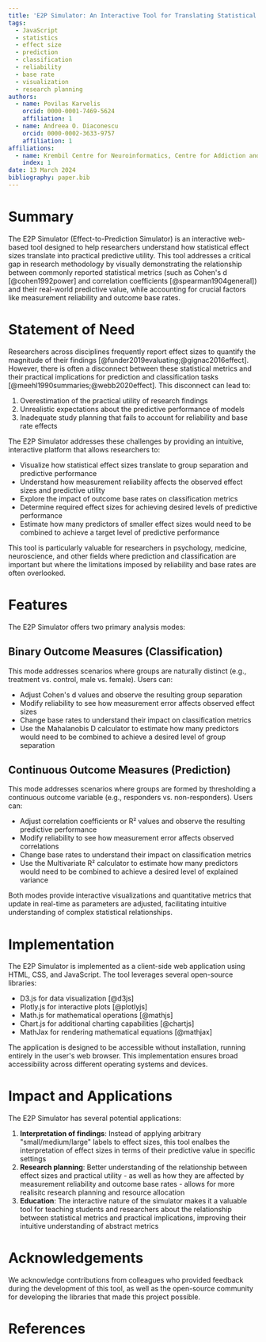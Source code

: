 ```yaml
---
title: 'E2P Simulator: An Interactive Tool for Translating Statistical Effect Sizes into Practical Predictive Utility'
tags:
  - JavaScript
  - statistics
  - effect size
  - prediction
  - classification
  - reliability
  - base rate
  - visualization
  - research planning
authors:
  - name: Povilas Karvelis
    orcid: 0000-0001-7469-5624  
    affiliation: 1
  - name: Andreea O. Diaconescu
    orcid: 0000-0002-3633-9757
    affiliation: 1
affiliations:
  - name: Krembil Centre for Neuroinformatics, Centre for Addiction and Mental Health, University of Toronto, Canada
    index: 1
date: 13 March 2024
bibliography: paper.bib
---
```


# Summary

The E2P Simulator (Effect-to-Prediction Simulator) is an interactive web-based tool designed to help researchers understand how statistical effect sizes translate into practical predictive utility. This tool addresses a critical gap in research methodology by visually demonstrating the relationship between commonly reported statistical metrics (such as Cohen's d [@cohen1992power] and correlation coefficients [@spearman1904general]) and their real-world predictive value, while accounting for crucial factors like measurement reliability and outcome base rates.

# Statement of Need

Researchers across disciplines frequently report effect sizes to quantify the magnitude of their findings [@funder2019evaluating;@gignac2016effect]. However, there is often a disconnect between these statistical metrics and their practical implications for prediction and classification tasks [@meehl1990summaries;@webb2020effect]. This disconnect can lead to:

1. Overestimation of the practical utility of research findings
2. Unrealistic expectations about the predictive performance of models
3. Inadequate study planning that fails to account for reliability and base rate effects

The E2P Simulator addresses these challenges by providing an intuitive, interactive platform that allows researchers to:

- Visualize how statistical effect sizes translate to group separation and predictive performance
- Understand how measurement reliability affects the observed effect sizes and predictive utility
- Explore the impact of outcome base rates on classification metrics
- Determine required effect sizes for achieving desired levels of predictive performance 
- Estimate how many predictors of smaller effect sizes would need to be combined to achieve a target level of predictive performance

This tool is particularly valuable for researchers in psychology, medicine, neuroscience, and other fields where prediction and classification are important but where the limitations imposed by reliability and base rates are often overlooked.

# Features

The E2P Simulator offers two primary analysis modes:

## Binary Outcome Measures (Classification)

This mode addresses scenarios where groups are naturally distinct (e.g., treatment vs. control, male vs. female). Users can:

- Adjust Cohen's d values and observe the resulting group separation
- Modify reliability to see how measurement error affects observed effect sizes
- Change base rates to understand their impact on classification metrics
- Use the Mahalanobis D calculator to estimate how many predictors would need to be combined to achieve a desired level of group separation

## Continuous Outcome Measures (Prediction)

This mode addresses scenarios where groups are formed by thresholding a continuous outcome variable (e.g., responders vs. non-responders). Users can:

- Adjust correlation coefficients or R² values and observe the resulting predictive performance
- Modify reliability to see how measurement error affects observed correlations
- Change base rates to understand their impact on classification metrics
- Use the Multivariate R² calculator to estimate how many predictors would need to be combined to achieve a desired level of explained variance

Both modes provide interactive visualizations and quantitative metrics that update in real-time as parameters are adjusted, facilitating intuitive understanding of complex statistical relationships.

# Implementation

The E2P Simulator is implemented as a client-side web application using HTML, CSS, and JavaScript. The tool leverages several open-source libraries:

- D3.js for data visualization [@d3js]
- Plotly.js for interactive plots [@plotlyjs]
- Math.js for mathematical operations [@mathjs]
- Chart.js for additional charting capabilities [@chartjs]
- MathJax for rendering mathematical equations [@mathjax]

The application is designed to be accessible without installation, running entirely in the user's web browser. This implementation ensures broad accessibility across different operating systems and devices.

# Impact and Applications

The E2P Simulator has several potential applications:

1. **Interpretation of findings**: Instead of applying arbitrary "small/medium/large" labels to effect sizes, this tool enalbes the interpretation of effect sizes in terms of their predictive value in specific settings
2. **Research planning**: Better understanding of the relationship between effect sizes and practical utility - as well as how they are affected by measurement reliability and outcome base rates - allows for more realisitc research planning and resource allocation
3. **Education**: The interactive nature of the simulator makes it a valuable tool for teaching students and researchers about the relationship between statistical metrics and practical implications, improving their intuitive understanding of abstract metrics

# Acknowledgements

We acknowledge contributions from colleagues who provided feedback during the development of this tool, as well as the open-source community for developing the libraries that made this project possible.

# References 